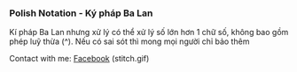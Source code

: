 ### Polish Notation - Ký pháp Ba Lan
 Kí pháp Ba Lan nhưng xử lý có thể xử lý số lớn hơn 1 chữ số, không bao gồm phép luỹ thừa (^). Nếu có sai sót thì mong mọi người chỉ bảo thêm

Contact with me: [Facebook](https://www.facebook.com/hiimdang18)
(stitch.gif)
